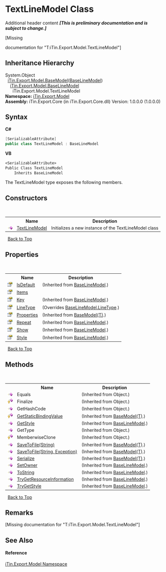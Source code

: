 # TextLineModel Class
Additional header content _**\[This is preliminary documentation and is subject to change.\]**_

\[Missing <summary> documentation for "T:iTin.Export.Model.TextLineModel"\]


## Inheritance Hierarchy
System.Object<br />&nbsp;&nbsp;<a href="6632f561-4175-f1f2-939c-ac8b10159529">iTin.Export.Model.BaseModel</a>(<a href="fecd9f8c-aa83-94f7-06af-60e921729e85">BaseLineModel</a>)<br />&nbsp;&nbsp;&nbsp;&nbsp;<a href="fecd9f8c-aa83-94f7-06af-60e921729e85">iTin.Export.Model.BaseLineModel</a><br />&nbsp;&nbsp;&nbsp;&nbsp;&nbsp;&nbsp;iTin.Export.Model.TextLineModel<br />
**Namespace:**&nbsp;<a href="ef57ffcc-e95e-b212-5a46-9aa6f5a3511f">iTin.Export.Model</a><br />**Assembly:**&nbsp;iTin.Export.Core (in iTin.Export.Core.dll) Version: 1.0.0.0 (1.0.0.0)

## Syntax

**C#**<br />
``` C#
[SerializableAttribute]
public class TextLineModel : BaseLineModel
```

**VB**<br />
``` VB
<SerializableAttribute>
Public Class TextLineModel
	Inherits BaseLineModel
```

The TextLineModel type exposes the following members.


## Constructors
&nbsp;<table><tr><th></th><th>Name</th><th>Description</th></tr><tr><td>![Public method](media/pubmethod.gif "Public method")</td><td><a href="0f354cdf-7b9d-bc5f-0669-3389f06b1de6">TextLineModel</a></td><td>
Initializes a new instance of the TextLineModel class</td></tr></table>&nbsp;
<a href="#textlinemodel-class">Back to Top</a>

## Properties
&nbsp;<table><tr><th></th><th>Name</th><th>Description</th></tr><tr><td>![Public property](media/pubproperty.gif "Public property")</td><td><a href="6f7b8952-8ec4-c012-2b37-9f6bc7cd0bc9">IsDefault</a></td><td> (Inherited from <a href="fecd9f8c-aa83-94f7-06af-60e921729e85">BaseLineModel</a>.)</td></tr><tr><td>![Public property](media/pubproperty.gif "Public property")</td><td><a href="99f591fa-6b08-3e1e-ff47-33eaa2c31637">Items</a></td><td /></tr><tr><td>![Public property](media/pubproperty.gif "Public property")</td><td><a href="40037286-6685-b6b1-894c-ce11e2ceab69">Key</a></td><td> (Inherited from <a href="fecd9f8c-aa83-94f7-06af-60e921729e85">BaseLineModel</a>.)</td></tr><tr><td>![Public property](media/pubproperty.gif "Public property")</td><td><a href="302a6a9d-ee54-31dd-0b0b-8cd3ff589131">LineType</a></td><td> (Overrides <a href="bc5b0e16-d8f5-cdb5-3aae-ef41a5aff8f6">BaseLineModel.LineType</a>.)</td></tr><tr><td>![Public property](media/pubproperty.gif "Public property")</td><td><a href="7e88785e-5670-4515-defa-d3f60ae16111">Properties</a></td><td> (Inherited from <a href="6632f561-4175-f1f2-939c-ac8b10159529">BaseModel(T)</a>.)</td></tr><tr><td>![Public property](media/pubproperty.gif "Public property")</td><td><a href="1d0c8c2a-5a10-956f-5f24-90c3375dc748">Repeat</a></td><td> (Inherited from <a href="fecd9f8c-aa83-94f7-06af-60e921729e85">BaseLineModel</a>.)</td></tr><tr><td>![Public property](media/pubproperty.gif "Public property")</td><td><a href="af7e490a-f896-0c71-a709-d83c0121cc61">Show</a></td><td> (Inherited from <a href="fecd9f8c-aa83-94f7-06af-60e921729e85">BaseLineModel</a>.)</td></tr><tr><td>![Public property](media/pubproperty.gif "Public property")</td><td><a href="60ac7d9c-9798-2505-d33f-c26c7917a05a">Style</a></td><td> (Inherited from <a href="fecd9f8c-aa83-94f7-06af-60e921729e85">BaseLineModel</a>.)</td></tr></table>&nbsp;
<a href="#textlinemodel-class">Back to Top</a>

## Methods
&nbsp;<table><tr><th></th><th>Name</th><th>Description</th></tr><tr><td>![Public method](media/pubmethod.gif "Public method")</td><td>Equals</td><td> (Inherited from Object.)</td></tr><tr><td>![Protected method](media/protmethod.gif "Protected method")</td><td>Finalize</td><td> (Inherited from Object.)</td></tr><tr><td>![Public method](media/pubmethod.gif "Public method")</td><td>GetHashCode</td><td> (Inherited from Object.)</td></tr><tr><td>![Protected method](media/protmethod.gif "Protected method")</td><td><a href="4253f171-71af-35d6-e1b1-47af647eb205">GetStaticBindingValue</a></td><td> (Inherited from <a href="6632f561-4175-f1f2-939c-ac8b10159529">BaseModel(T)</a>.)</td></tr><tr><td>![Public method](media/pubmethod.gif "Public method")</td><td><a href="79747c6c-4687-06ef-2782-949ada6245ff">GetStyle</a></td><td> (Inherited from <a href="fecd9f8c-aa83-94f7-06af-60e921729e85">BaseLineModel</a>.)</td></tr><tr><td>![Public method](media/pubmethod.gif "Public method")</td><td>GetType</td><td> (Inherited from Object.)</td></tr><tr><td>![Protected method](media/protmethod.gif "Protected method")</td><td>MemberwiseClone</td><td> (Inherited from Object.)</td></tr><tr><td>![Public method](media/pubmethod.gif "Public method")</td><td><a href="60537b6c-f261-e08e-2eee-1007e9760316">SaveToFile(String)</a></td><td> (Inherited from <a href="6632f561-4175-f1f2-939c-ac8b10159529">BaseModel(T)</a>.)</td></tr><tr><td>![Public method](media/pubmethod.gif "Public method")</td><td><a href="81bbc161-83e1-ff91-7904-4b6a5260f76c">SaveToFile(String, Exception)</a></td><td> (Inherited from <a href="6632f561-4175-f1f2-939c-ac8b10159529">BaseModel(T)</a>.)</td></tr><tr><td>![Public method](media/pubmethod.gif "Public method")</td><td><a href="d84fa1d2-692a-9e10-e839-60da45d50f19">Serialize</a></td><td> (Inherited from <a href="6632f561-4175-f1f2-939c-ac8b10159529">BaseModel(T)</a>.)</td></tr><tr><td>![Public method](media/pubmethod.gif "Public method")</td><td><a href="e56256ff-fde0-f5c2-4704-fcdf44ea97c6">SetOwner</a></td><td> (Inherited from <a href="fecd9f8c-aa83-94f7-06af-60e921729e85">BaseLineModel</a>.)</td></tr><tr><td>![Public method](media/pubmethod.gif "Public method")</td><td><a href="1afe80b5-5b61-e3fb-060c-e0e9ac307cca">ToString</a></td><td> (Inherited from <a href="fecd9f8c-aa83-94f7-06af-60e921729e85">BaseLineModel</a>.)</td></tr><tr><td>![Public method](media/pubmethod.gif "Public method")</td><td><a href="88e43557-5094-4333-010c-98bd83df197c">TryGetResourceInformation</a></td><td> (Inherited from <a href="fecd9f8c-aa83-94f7-06af-60e921729e85">BaseLineModel</a>.)</td></tr><tr><td>![Public method](media/pubmethod.gif "Public method")</td><td><a href="abfeb636-bbca-ed92-af5e-75e53f188bc8">TryGetStyle</a></td><td> (Inherited from <a href="fecd9f8c-aa83-94f7-06af-60e921729e85">BaseLineModel</a>.)</td></tr></table>&nbsp;
<a href="#textlinemodel-class">Back to Top</a>

## Remarks
\[Missing <remarks> documentation for "T:iTin.Export.Model.TextLineModel"\]

## See Also


#### Reference
<a href="ef57ffcc-e95e-b212-5a46-9aa6f5a3511f">iTin.Export.Model Namespace</a><br />